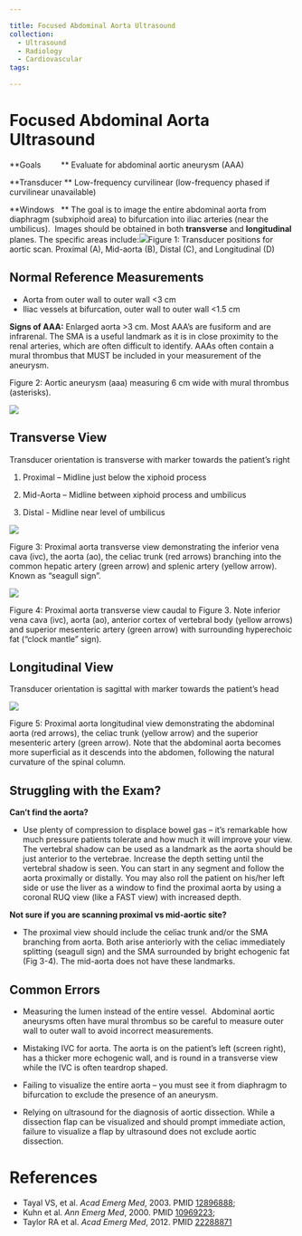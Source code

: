 ```yaml
---

title: Focused Abdominal Aorta Ultrasound
collection:
  - Ultrasound
  - Radiology
  - Cardiovascular
tags:

---
```


# Focused Abdominal Aorta Ultrasound

**Goals         ** Evaluate for abdominal aortic aneurysm (AAA)

**Transducer ** Low-frequency curvilinear (low-frequency phased if curvilinear unavailable)

**Windows   ** The goal is to image the entire abdominal aorta from diaphragm (subxiphoid area) to bifurcation into iliac arteries (near the umbilicus).  Images should be obtained in both **transverse** and **longitudinal** planes. The specific areas include:![](https://d2p53dh3qxfm0x.cloudfront.net/uploads/img/1jy/9/f/541779eb720d8d220ba1d818/640.png)Figure 1: Transducer positions for aortic scan. Proximal (A), Mid-aorta (B), Distal (C), and Longitudinal (D)

## Normal Reference Measurements

-   Aorta from outer wall to outer wall &lt;3 cm
-   Iliac vessels at bifurcation, outer wall to outer wall &lt;1.5 cm

**Signs of AAA:** Enlarged aorta &gt;3 cm. Most AAA’s are fusiform and are infrarenal. The SMA is a useful landmark as it is in close proximity to the renal arteries, which are often difficult to identify. AAAs often contain a mural thrombus that MUST be included in your measurement of the aneurysm.

Figure 2: Aortic aneurysm (aaa) measuring 6 cm wide with mural thrombus (asterisks).

![](https://d2p53dh3qxfm0x.cloudfront.net/uploads/img/1jy/9/f/54177aa2720d8d220ba1d99f/640.png)

## Transverse View

Transducer orientation is transverse with marker towards the patient’s right

1.  Proximal – Midline just below the xiphoid process

2. Mid-Aorta – Midline between xiphoid process and umbilicus

3. Distal - Midline near level of umbilicus

![](https://d2p53dh3qxfm0x.cloudfront.net/uploads/img/1jy/9/f/54177bd0b1cece220a275665/640.png)

Figure 3: Proximal aorta transverse view demonstrating the inferior vena cava (ivc), the aorta (ao), the celiac trunk (red arrows) branching into the common hepatic artery (green arrow) and splenic artery (yellow arrow). Known as “seagull sign”.

![](https://d2p53dh3qxfm0x.cloudfront.net/uploads/img/1jy/9/f/54177c0cb1cece220a275679/640.png)

Figure 4: Proximal aorta transverse view caudal to Figure 3. Note inferior vena cava (ivc), aorta (ao), anterior cortex of vertebral body (yellow arrows) and superior mesenteric artery (green arrow) with surrounding hyperechoic fat (“clock mantle” sign).

## Longitudinal View

Transducer orientation is sagittal with marker towards the patient’s head 

![](https://d2p53dh3qxfm0x.cloudfront.net/uploads/img/1jy/9/f/54177c89b1cece220a27569f/640.png)

Figure 5: Proximal aorta longitudinal view demonstrating the abdominal aorta (red arrows), the celiac trunk (yellow arrow) and the superior mesenteric artery (green arrow). Note that the abdominal aorta becomes more superficial as it descends into the abdomen, following the natural curvature of the spinal column.

## Struggling with the Exam?

**Can’t find the aorta?**
  -   Use plenty of compression to displace bowel gas – it’s remarkable how much pressure patients tolerate and how much it will improve your view. The vertebral shadow can be used as a landmark as the aorta should be just anterior to the vertebrae. Increase the depth setting until the vertebral shadow is seen. You can start in any segment and follow the aorta proximally or distally. You may also roll the patient on his/her left side or use the liver as a window to find the proximal aorta by using a coronal RUQ view (like a FAST view) with increased depth.

**Not sure if you are scanning proximal vs mid-aortic site?**
  -   The proximal view should include the celiac trunk and/or the SMA branching from aorta. Both arise anteriorly with the celiac immediately splitting (seagull sign) and the SMA surrounded by bright echogenic fat (Fig 3-4). The mid-aorta does not have these landmarks.

## Common Errors

-   Measuring the lumen instead of the entire vessel.  Abdominal aortic aneurysms often have mural thrombus so be careful to measure outer wall to outer wall to avoid incorrect measurements. 

-   Mistaking IVC for aorta. The aorta is on the patient’s left (screen right), has a thicker more echogenic wall, and is round in a transverse view while the IVC is often teardrop shaped.

-   Failing to visualize the entire aorta – you must see it from diaphragm to bifurcation to exclude the presence of an aneurysm.  

-   Relying on ultrasound for the diagnosis of aortic dissection. While a dissection flap can be visualized and should prompt immediate action, failure to visualize a flap by ultrasound does not exclude aortic dissection.

# References

- Tayal VS, et al. *Acad Emerg Med*, 2003. PMID [12896888](http://www.ncbi.nlm.nih.gov/pubmed/12896888);
- Kuhn et al. *Ann Emerg Med*, 2000. PMID [10969223](http://www.ncbi.nlm.nih.gov/pubmed/10969223);
- Taylor RA et al. *Acad Emerg Med*, 2012. PMID [22288871](http://www.ncbi.nlm.nih.gov/pubmed/22288871)
